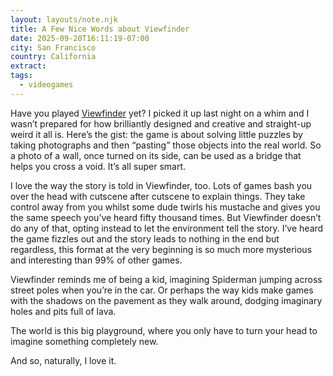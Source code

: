 ```yaml
---
layout: layouts/note.njk
title: A Few Nice Words about Viewfinder
date: 2025-09-20T16:11:19-07:00
city: San Francisco
country: California
extract:
tags:
  - videogames
---
```


Have you played [Viewfinder](https://store.steampowered.com/app/1382070/Viewfinder/) yet? I picked it up last night on a whim and I wasn’t prepared for how brilliantly designed and creative and straight-up weird it all is. Here’s the gist: the game is about solving little puzzles by taking photographs and then “pasting” those objects into the real world. So a photo of a wall, once turned on its side, can be used as a bridge that helps you cross a void. It’s all super smart.

I love the way the story is told in Viewfinder, too. Lots of games bash you over the head with cutscene after cutscene to explain things. They take control away from you whilst some dude twirls his mustache and gives you the same speech you’ve heard fifty thousand times. But Viewfinder doesn’t do any of that, opting instead to let the environment tell the story. I’ve heard the game fizzles out and the story leads to nothing in the end but regardless, this format at the very beginning is so much more mysterious and interesting than 99% of other games.

Viewfinder reminds me of being a kid, imagining Spiderman jumping across street poles when you’re in the car. Or perhaps the way kids make games with the shadows on the pavement as they walk around, dodging imaginary holes and pits full of lava.

The world is this big playground, where you only have to turn your head to imagine something completely new.

And so, naturally, I love it.
